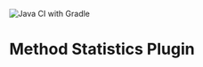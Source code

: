![Java CI with Gradle](https://github.com/bbrockbernd/method_statistics/workflows/Java%20CI%20with%20Gradle/badge.svg)
# Method Statistics Plugin
